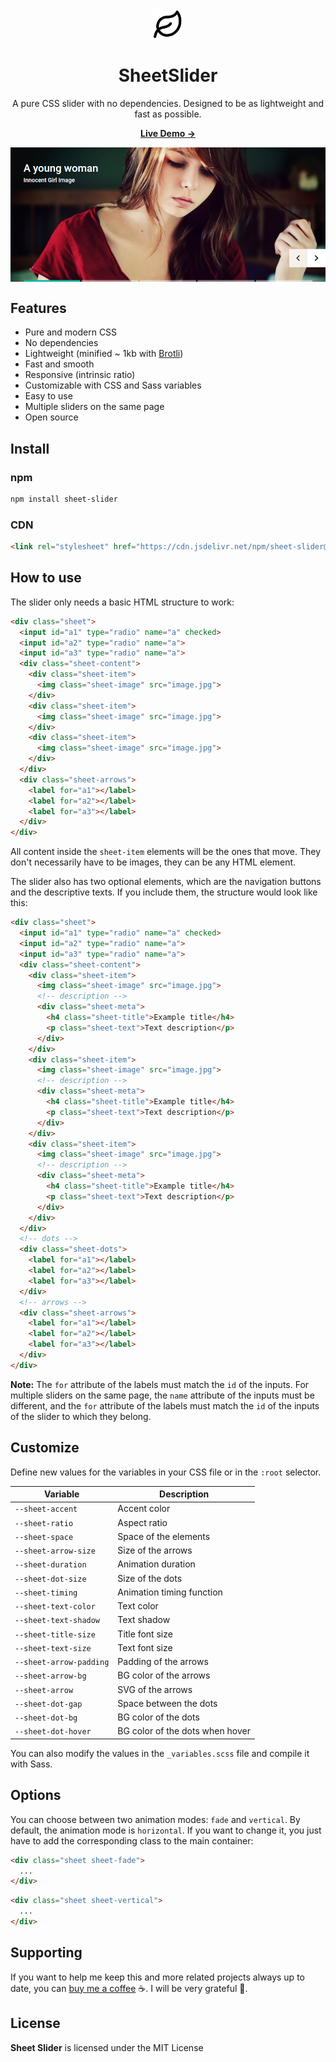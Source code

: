 <div align="center">
  <img width='50' src="https://raw.githubusercontent.com/zkreations/sheetslider/master/.github/logo.png" align="center" />

  # SheetSlider

  <p>A pure CSS slider with no dependencies. Designed to be as lightweight and fast as possible.<p>

  <p><a href="https://zkreations.github.io/sheetslider/"><strong> Live Demo &rarr;</strong></a></p>

  <img src="https://raw.githubusercontent.com/zkreations/sheetslider/master/.github/screenshot.png" align="center" />
</div>

## Features

- Pure and modern CSS
- No dependencies
- Lightweight (minified ~ 1kb with [Brotli](https://www.multiutil.com/text-to-brotli-compress/))
- Fast and smooth
- Responsive (intrinsic ratio)
- Customizable with CSS and Sass variables
- Easy to use
- Multiple sliders on the same page
- Open source

## Install

### npm

```bash
npm install sheet-slider
```

### CDN

```html
<link rel="stylesheet" href="https://cdn.jsdelivr.net/npm/sheet-slider@3/dist/css/main.min.css"/>
```

## How to use

The slider only needs a basic HTML structure to work:

```html
<div class="sheet">
  <input id="a1" type="radio" name="a" checked>
  <input id="a2" type="radio" name="a">
  <input id="a3" type="radio" name="a">
  <div class="sheet-content">
    <div class="sheet-item">
      <img class="sheet-image" src="image.jpg">
    </div>
    <div class="sheet-item">
      <img class="sheet-image" src="image.jpg">
    </div>
    <div class="sheet-item">
      <img class="sheet-image" src="image.jpg">
    </div>
  </div>
  <div class="sheet-arrows">
    <label for="a1"></label>
    <label for="a2"></label>
    <label for="a3"></label>
  </div>
</div>
```

All content inside the `sheet-item` elements will be the ones that move. They don't necessarily have to be images, they can be any HTML element.

The slider also has two optional elements, which are the navigation buttons and the descriptive texts. If you include them, the structure would look like this:

```html
<div class="sheet">
  <input id="a1" type="radio" name="a" checked>
  <input id="a2" type="radio" name="a">
  <input id="a3" type="radio" name="a">
  <div class="sheet-content">
    <div class="sheet-item">
      <img class="sheet-image" src="image.jpg">
      <!-- description -->
      <div class="sheet-meta">
        <h4 class="sheet-title">Example title</h4>
        <p class="sheet-text">Text description</p>
      </div>
    </div>
    <div class="sheet-item">
      <img class="sheet-image" src="image.jpg">
      <!-- description -->
      <div class="sheet-meta">
        <h4 class="sheet-title">Example title</h4>
        <p class="sheet-text">Text description</p>
      </div>
    </div>
    <div class="sheet-item">
      <img class="sheet-image" src="image.jpg">
      <!-- description -->
      <div class="sheet-meta">
        <h4 class="sheet-title">Example title</h4>
        <p class="sheet-text">Text description</p>
      </div>
    </div>
  </div>
  <!-- dots -->
  <div class="sheet-dots">
    <label for="a1"></label>
    <label for="a2"></label>
    <label for="a3"></label>
  </div>
  <!-- arrows -->
  <div class="sheet-arrows">
    <label for="a1"></label>
    <label for="a2"></label>
    <label for="a3"></label>
  </div>
</div>
```

**Note:** The `for` attribute of the labels must match the `id` of the inputs. For multiple sliders on the same page, the `name` attribute of the inputs must be different, and the `for` attribute of the labels must match the `id` of the inputs of the slider to which they belong.

## Customize

Define new values for the variables in your CSS file or in the `:root` selector.

| Variable                | Description
| ----------------------- | -------------
| `--sheet-accent`        | Accent color
| `--sheet-ratio`         | Aspect ratio
| `--sheet-space`         | Space of the elements
| `--sheet-arrow-size`    | Size of the arrows
| `--sheet-duration`      | Animation duration
| `--sheet-dot-size`      | Size of the dots
| `--sheet-timing`        | Animation timing function
| `--sheet-text-color`    | Text color
| `--sheet-text-shadow`   | Text shadow
| `--sheet-title-size`    | Title font size
| `--sheet-text-size`     | Text font size
| `--sheet-arrow-padding` | Padding of the arrows
| `--sheet-arrow-bg`      | BG color of the arrows
| `--sheet-arrow`         | SVG of the arrows
| `--sheet-dot-gap`       | Space between the dots
| `--sheet-dot-bg`        | BG color of the dots
| `--sheet-dot-hover`     | BG color of the dots when hover

You can also modify the values in the `_variables.scss` file and compile it with Sass.

## Options

You can choose between two animation modes: `fade` and `vertical`. By default, the animation mode is `horizontal`. If you want to change it, you just have to add the corresponding class to the main container:

```html
<div class="sheet sheet-fade">
  ...
</div>
```

```html
<div class="sheet sheet-vertical">
  ...
</div>
```

## Supporting

If you want to help me keep this and more related projects always up to date, you can [buy me a coffee](https://ko-fi.com/zkreations) ☕. I will be very grateful 👏.

## License

**Sheet Slider** is licensed under the MIT License

